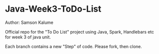 # Java-Week3-ToDo-List

Author: Samson Kalume

Official repo for the "To Do List" project using Java, Spark, Handlebars etc for week 3 of java unit.

Each branch contains a new "Step" of code. Please fork, then clone.